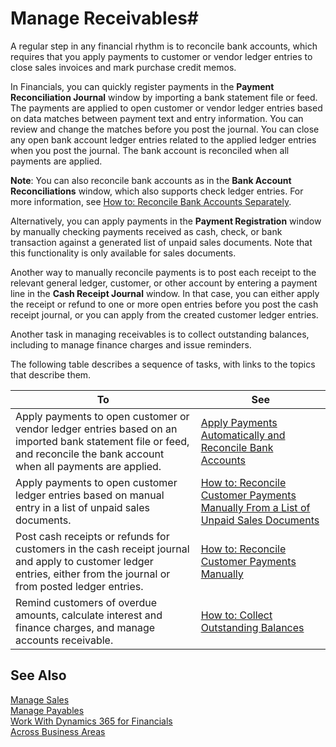 <properties
                pageTitle="Manage Receivables| Financials"
                description="Manage Receivables"
                services="project-madeira"
                documentationCenter=""
                authors="SorenGP"
/>
<tags
    ms.service="project-madeira"
    ms.topic="article"
    ms.devlang="na"
    ms.tgt_pltfrm="na"
    ms.workload="na"
    ms.date="05/12/2016"
    ms.author="SorenGP" />

# Manage Receivables#
A regular step in any financial rhythm is to reconcile bank accounts, which requires that you apply payments to customer or vendor ledger entries to close sales invoices and mark purchase credit memos.  
  
In Financials, you can quickly register payments in the **Payment Reconciliation Journal** window by importing a bank statement file or feed. The payments are applied to open customer or vendor ledger entries based on data matches between payment text and entry information. You can review and change the matches before you post the journal. You can close any open bank account ledger entries related to the applied ledger entries when you post the journal. The bank account is reconciled when all payments are applied.  
  
**Note**: You can also reconcile bank accounts as in the **Bank Account Reconciliations** window, which also supports check ledger entries. For more information, see [How to: Reconcile Bank Accounts Separately](bank-how-reconcile-bank-accounts-separately.md).  
  
Alternatively, you can apply payments in the **Payment Registration** window by manually checking payments received as cash, check, or bank transaction against a generated list of unpaid sales documents. Note that this functionality is only available for sales documents.  
  
Another way to manually reconcile payments is to post each receipt to the relevant general ledger, customer, or other account by entering a payment line in the **Cash Receipt Journal** window. In that case, you can either apply the receipt or refund to one or more open entries before you post the cash receipt journal, or you can apply from the created customer ledger entries.  
  
Another task in managing receivables is to collect outstanding balances, including to manage finance charges and issue reminders.  
  
The following table describes a sequence of tasks, with links to the topics that describe them.  
  
|To |See |
|---|----|
|Apply payments to open customer or vendor ledger entries based on an imported bank statement file or feed, and reconcile the bank account when all payments are applied.|[Apply Payments Automatically and Reconcile Bank Accounts](receivables-apply-payments-auto-reconcile-bank-accounts.md)|
|Apply payments to open customer ledger entries based on manual entry in a list of unpaid sales documents. | [How to: Reconcile Customer Payments Manually From a List of Unpaid Sales Documents](receivables-how-reconcile-customer-payments-list-unpaid-sales-documents.md)|
|Post cash receipts or refunds for customers in the cash receipt journal and apply to customer ledger entries, either from the journal or from posted ledger entries. | [How to: Reconcile Customer Payments Manually](receivables-how-apply-sales-transactions-manually.md) |
|Remind customers of overdue amounts, calculate interest and finance charges, and manage accounts receivable. | [How to: Collect Outstanding Balances](receivables-collect-outstanding-balances.md) |
  
## See Also  
[Manage Sales](sales-manage-sales.md)  
[Manage Payables](payables-manage-payables.md)  
[Work With Dynamics 365 for Financials](ui-work-product.md)  
[Across Business Areas](ui-across-business-areas.md)
